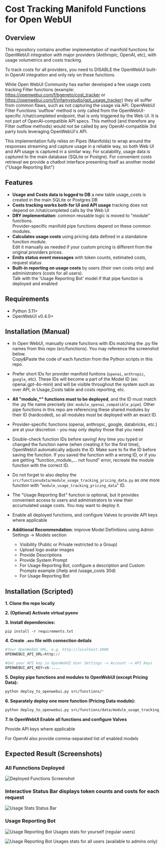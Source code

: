 # Cost Tracking Manifold Functions for Open WebUI

## Overview

This repository contains another implementation of manifold functions for OpenWebUI integration with major providers (Anthropic, OpenAI, etc), with usage volumetrics and costs tracking.

To track costs for all providers, you need to DISABLE the OpenWebUI built-in OpenAI integration and only rely on these functions.

While Open WebUI Community has earlier developed a few usage costs tracking Filter functions (example: https://openwebui.com/f/bgeneto/cost_tracker or https://openwebui.com/f/infamystudio/gpt_usage_tracker) they all suffer from common flaws, such as not capturing the usage via APi. OpenWebUI Filter Functions 'outflow' method is only called from the OpenWebUI-specific /chat/completed endpoint, that is only triggered by the Web UI. It is not part of OpenAI-compatible API specs. This method (and therefore any Filter outflow methods) would not be called by any OpenAI-compatible 3rd party tools leveraging OpenWebUI's API.

This implementation fully relies on Pipes (Manifolds) to wrap around the responses streaming and capture usage in a reliable way, so both Web UI and API usage is captured in a similar way. For scalability, usage data is captured to the main database (SQLite or Postgre). For convenient costs retrieval we provide a chatbot interface presenting itself as another model ("Usage Reporting Bot")


## Features

- **Usage and Costs data is logged to DB** a new table usage_costs is created in the main SQLite or Postgres DB
- **Costs tracking works both for UI and API usage** tracking does not depend on /chat/completed calls by the Web UI
- **DRY implementation**: common reusable logic is moved to  "module" functions. <br/>Provider-specific manifold pipe functions depend on these common modules.
- **Calculates usage costs** using pricing data defined in a standalone function module. <br/> Edit it manually as needed if your custom pricing is different from the original providers prices.
- **Emits status event messages** with token counts, estimated costs, request status
- **Built-in reporting on usage costs** by users (their own costs only) and administrators (costs for all users).<br/>Talk with the 'Usage Reporting Bot' model if that pipe function is deployed and enabled

## Requirements

- Python 3.11+
- OpenWebUI v0.4.0+

## Installation (Manual)

- In Open WebUI, manually create functions with IDs matching the .py file names from this repo (src/functions). You may reference the screenshot below. <br/>Сopy&Paste the code of each function from the Python scripts in this repo.

- Prefer short IDs for provider manifold funtions (```openai```, ```anthropic```, ```google```, etc). These IDs will become a part of the Model ID (ex: openai.gpt-4o-mini) and will be visible throughout the system such as over API, in Usage_Costs table and costs reporting, etc.

- **All "module_*" functions must to be deployed**, and the ID must match the .py file name precisely (ex: ```module_openai_compatible_pipe```). 
Other pipe functions in this repo are referencing these shared modules by their ID (hardcoded), so all modules must be deployed with an exact ID.

- Provider-specific functions (openai, anthropic, google, databricks, etc.) are at your discretion - you may only deploy those that you need

- Double-check function IDs before saving! Any time you typed or changed the function name (when creating it for the first time), OpenWebUI automatically adjusts the ID. Make sure to fix the ID before saving the function. If you saved the function with a wrong ID, or if you are getting "function_module_... not found" error, recreate the module function with the correct ID.

- Do not forget to also deploy the ``src/functionsdata/module_usage_tracking_pricing_data.py`` as one more function with  "``module_usage_tracking_pricing_data``" ID.

- The "Usage Reporting Bot" function is optional, but it provides convenient access to users and administrators to view their accumulated usage costs. You may want to deploy it. 

- Enable all deployed functions, and configure Valves to provide API keys where applicable 

- **Additional Recommendation**: improve Model Definitions using Admin Settings -> Models section

  - Visibility (Public or Private restricted to a Group)
  - Upload logo avatar images
  - Provide Descriptions
  - Provide System Prompt
  - For Usage Reporting Bot, configure a description and Custom Prompts example (/help and /usage_costs 30d)
  - For Usage Reporting Bot

## Installation (Scripted)

**1. Clone the repo locally**

**2. (Optional) Activate virtual pyenv**

**3. Install dependencies:**
   ```
   pip install -r requirements.txt
   ```

**4. Create `.env` file with connection detials**

   ```python
   #Your OpenWebUI URL, e.g. http://localhost:3000
   OPENWEBUI_API_URL=http:// 

   #Get your API key in OpenWebUI User Settings -> Account -> API Keys
   OPENWEBUI_API_KEY=sk-....  
   ```
   
**5. Deploy pipe functions and modules to OpenWebUI (except Pricing Data):**

   ```bash
   python deploy_to_openwebui.py src/functions/*
   ```
**6. Separately deploy one more function (Pricing Data module):**

   ```bash
   python deploy_to_openwebui.py src/functions/data/module_usage_tracking_pricing_data.py
   ```

**7. In OpenWebUI Enable all functions and configure Valves**
   
   Provide API keys where applicable
   
   For OpenAI also provide comma-separated list of enabled models


## **Expected Result (Screenshots)**

### All Funnctions Deployed

   ![Deployed Functions Screenshot](images/deployed_functions_screenshot.png)

### Interactive Status Bar displays token counts and costs for each request

   ![Usage Stats Status Bar](images/usage_stats_status_bar.png)

### Usage Reporting Bot

   ![Usage Reporting Bot](images/usage_reporting_bot_self.png)
   Usages stats for yourself (regular users)

   ![Usage Reporting Bot](images/usage_reporting_bot_all_users.png)
   Usages stats for all users (available to admins only)
